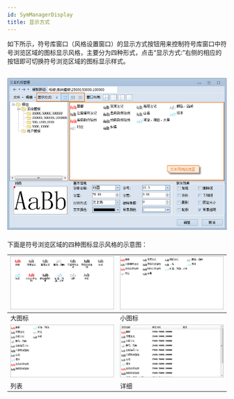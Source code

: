 ```yaml
---
id: SymManagerDisplay
title: 显示方式
---
```

如下所示，符号库窗口（风格设置窗口）的显示方式按钮用来控制符号库窗口中符号浏览区域的图标显示风格，主要分为四种形式，点击“显示方式:”右侧的相应的按钮即可切换符号浏览区域的图标显示样式。

![](img/Displaybutton.png)  
---  
  
下面是符号浏览区域的四种图标显示风格的示意图：

![](img/Display1.png) | ![](img/Display2.png)  
---|---  
大图标 | 小图标  
![](img/Display3.png) | ![](img/Display4.png)  
列表 | 详细  
  


